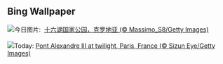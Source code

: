 ## Bing Wallpaper
![](https://www.bing.com/th?id=OHR.PlitviceWinter_ZH-CN0407572344_UHD.jpg&w=1000)今日图片: &nbsp;[十六湖国家公园，克罗地亚 (© Massimo_S8/Getty Images)](https://www.bing.com/th?id=OHR.PlitviceWinter_ZH-CN0407572344_UHD.jpg)
<br><br/>
![](https://www.bing.com/th?id=OHR.ParisBridge_EN-US1771484789_UHD.jpg&w=1000)Today: [Pont Alexandre III at twilight, Paris, France (© Sizun Eye/Getty Images)](https://www.bing.com/th?id=OHR.ParisBridge_EN-US1771484789_UHD.jpg)
<br><br/>
